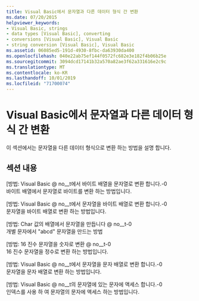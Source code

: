 ```yaml
---
title: Visual Basic에서 문자열과 다른 데이터 형식 간 변환
ms.date: 07/20/2015
helpviewer_keywords:
- Visual Basic, strings
- data types [Visual Basic], converting
- conversions [Visual Basic], Visual Basic
- string conversion [Visual Basic], Visual Basic
ms.assetid: 06085ed5-191d-4930-8fbc-da63930da400
ms.openlocfilehash: 040e22ab75ef144f0572fc682e3e182f4b06b25e
ms.sourcegitcommit: 3094dcd17141b32a570a82ae3f62a331616e2c9c
ms.translationtype: MT
ms.contentlocale: ko-KR
ms.lasthandoff: 10/01/2019
ms.locfileid: "71700074"
---
```

# <a name="converting-between-strings-and-other-data-types-in-visual-basic"></a>Visual Basic에서 문자열과 다른 데이터 형식 간 변환

이 섹션에서는 문자열을 다른 데이터 형식으로 변환 하는 방법을 설명 합니다.

## <a name="in-this-section"></a>섹션 내용

 [방법: Visual Basic @ no__t에서 바이트 배열을 문자열로 변환 합니다.-0  
 바이트 배열에서 문자열로 바이트를 변환 하는 방법입니다.  
  
 [방법: Visual Basic @ no__t에서 문자열을 바이트 배열로 변환 합니다.-0  
 문자열을 바이트 배열로 변환 하는 방법입니다.  
  
 [방법: Char 값의 배열에서 문자열을 만듭니다 @ no__t-0  
 개별 문자에서 "abcd" 문자열을 만드는 방법  
  
 [방법: 16 진수 문자열을 숫자로 변환 @ no__t-0  
 16 진수 문자열을 정수로 변환 하는 방법입니다.
 
 [방법: Visual Basic @ no__t에서 문자열을 문자 배열로 변환 합니다.-0  
 문자열을 문자 배열로 변환 하는 방법입니다.
 
 [방법: Visual Basic @ no__t의 문자열에 있는 문자에 액세스 합니다.-0  
 인덱스를 사용 하 여 문자열의 문자에 액세스 하는 방법입니다.
